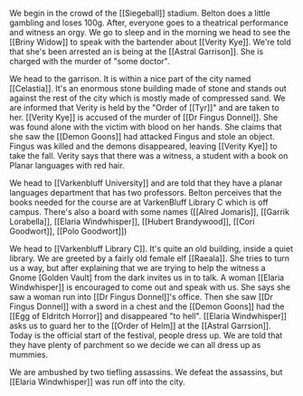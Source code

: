 We begin in the crowd of the [[Siegeball]] stadium. Belton does a little gambling and loses 100g. After, everyone goes to a theatrical performance and witness an orgy. We go to sleep and in the morning we head to see the [[Briny Widow]] to speak with the bartender about [[Verity Kye]]. We're told that she's been arrested an is being at the [[Astral Garrison]]. She is charged with the murder of "some doctor".

We head to the garrison. It is within a nice part of the city named [[Celastia]]. It's an enormous stone building made of stone and stands out against the rest of the city which is mostly made of compressed sand. We are informed that Verity is held by the "Order of [[Tyr]]" and are taken to her. [[Verity Kye]] is accused of the murder of [[Dr Fingus Donnel]]. She was found alone with the victim with blood on her hands. She claims that she saw the [[Demon Goons]] had attacked Fingus and stole an object. Fingus was killed and the demons disappeared, leaving [[Verity Kye]] to take the fall. Verity says that there was a witness, a student with a book on Planar languages with red hair.

We head to [[Varkenbluff University]] and are told that they have a planar languages department that has two professors. Belton perceives that the books needed for the course are at VarkenBluff Library C which is off campus. There's also a board with some names ([[Alred Jomaris]], [[Garrik Lorabella]], [[Elaria Windwhisper]], [[Hubert Brandywood]], [[Cori Goodwort]], [[Polo Goodwort]]) 

We head to [[Varkenbluff Library C]]. It's quite an old building, inside a quiet library. We are greeted by a fairly old female elf [[Raeala]]. She tries to turn us a way, but after explaining that we are trying to help the witness a Gnome [Golden Vault] from the dark invites us in to talk. A woman [[Elaria Windwhisper]] is encouraged to come out and speak with us. She says she saw a woman run into [[Dr Fingus Donnel]]'s office. Then she saw [[Dr Fingus Donnel]] with a sword in a chest and the [[Demon Goons]] had the [[Egg of Eldritch Horror]] and disappeared "to hell". [[Elaria Windwhisper]] asks us to guard her to the [[Order of Helm]] at the [[Astral Garrsion]]. Today is the official start of the festival, people dress up. We are told that they have plenty of parchment so we decide we can all dress up as mummies. 

We are ambushed by two tiefling assassins. We defeat the assassins, but [[Elaria Windwhisper]] was run off into the city.